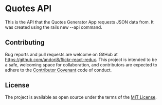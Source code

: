 # Quotes API
This is the API that the Quotes Generator App requests JSON data from.
It was created using the rails new --api command.

## Contributing

Bug reports and pull requests are welcome on GitHub at https://github.com/andori8/flickr-react-redux. This project is intended to be a safe, welcoming space for collaboration, and contributors are expected to adhere to the [Contributor Covenant](http://contributor-covenant.org) code of conduct.

## License

The project is available as open source under the terms of the [MIT License](https://github.com/andori8/quotes-api/blob/master/LICENSE).
